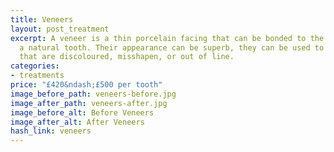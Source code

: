 ```yaml
---
title: Veneers
layout: post_treatment
excerpt: A veneer is a thin porcelain facing that can be bonded to the outside of
  a natural tooth. Their appearance can be superb, they can be used to mask teeth
  that are discoloured, misshapen, or out of line.
categories:
- treatments
price: "£420&ndash;£500 per tooth"
image_before_path: veneers-before.jpg
image_after_path: veneers-after.jpg
image_before_alt: Before Veneers
image_after_alt: After Veneers
hash_link: veneers
---
```


